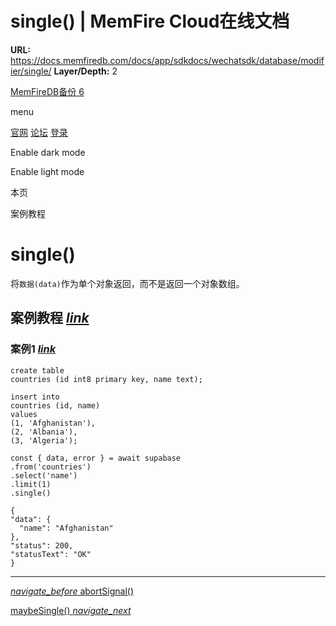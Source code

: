 # single() | MemFire Cloud在线文档

**URL:** https://docs.memfiredb.com/docs/app/sdkdocs/wechatsdk/database/modifier/single/
**Layer/Depth:** 2

[MemFireDB备份 6](/)

menu

[官网](https://memfiredb.com/)
[论坛](https://community.memfiredb.com/)
[登录](https://cloud.memfiredb.com/auth/login)

Enable dark mode

Enable light mode

本页

案例教程

# single()

将`数据(data)`作为单个对象返回，而不是返回一个对象数组。

## 案例教程 [*link*](#%e6%a1%88%e4%be%8b%e6%95%99%e7%a8%8b)

### 案例1 [*link*](#%e6%a1%88%e4%be%8b1)

```
create table
countries (id int8 primary key, name text);

insert into
countries (id, name)
values
(1, 'Afghanistan'),
(2, 'Albania'),
(3, 'Algeria');
```

```
const { data, error } = await supabase
.from('countries')
.select('name')
.limit(1)
.single()
```

```
{
"data": {
  "name": "Afghanistan"
},
"status": 200,
"statusText": "OK"
}
```

---

[*navigate\_before* abortSignal()](/docs/app/sdkdocs/wechatsdk/database/modifier/db-abortsignal/)

[maybeSingle() *navigate\_next*](/docs/app/sdkdocs/wechatsdk/database/modifier/maybesingle/)